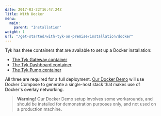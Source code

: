 ```yaml
---
date: 2017-03-22T16:47:24Z
Title: With Docker
menu:
  main:
    parent: "Installation"
weight: 1
url: "/get-started/with-tyk-on-premise/installation/docker"
---
```


Tyk has three containers that are available to set up a Docker installation:

* [The Tyk Gateway container][1]
* [The Tyk Dashboard container][2]
* [The Tyk Pump container][3]

All three are required for a full deployment. [Our Docker Demo](https://tyk.io/docs/get-started/with-tyk-on-premise/installation/docker/docker-demo/) will use Docker Compose to generate a single-host stack that makes use of Docker's overlay networking.

> **Warning!** Our Docker Demo setup involves some workarounds, and should be installed for demonstration purposes only, and not used on a production machine.

[1]: https://hub.docker.com/r/tykio/tyk-gateway/
[2]: https://hub.docker.com/r/tykio/tyk-dashboard/
[3]: https://hub.docker.com/r/tykio/tyk-pump-docker-pub/